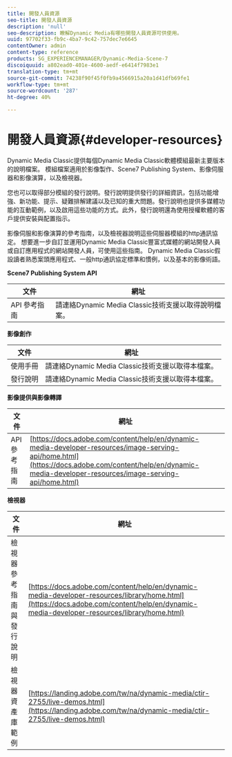 ```yaml
---
title: 開發人員資源
seo-title: 開發人員資源
description: 'null'
seo-description: 瞭解Dynamic Media有哪些開發人員資源可供使用。
uuid: 97702f33-fb9c-4ba7-9c42-757dec7e6645
contentOwner: admin
content-type: reference
products: SG_EXPERIENCEMANAGER/Dynamic-Media-Scene-7
discoiquuid: a802ead0-401e-4600-aedf-e6414f7983e1
translation-type: tm+mt
source-git-commit: 74238f90f45f0fb9a4566915a20a1d41dfb69fe1
workflow-type: tm+mt
source-wordcount: '287'
ht-degree: 40%

---
```



# 開發人員資源{#developer-resources}

Dynamic Media Classic提供每個Dynamic Media Classic軟體模組最新主要版本的說明檔案。 模組檔案適用於影像製作、Scene7 Publishing System、影像伺服器和影像演算，以及檢視器。

您也可以取得部分模組的發行說明。發行說明提供發行的詳細資訊，包括功能增強、新功能、提示、疑難排解建議以及已知的重大問題。發行說明也提供多媒體功能的互動範例，以及啟用這些功能的方式。此外，發行說明還為使用授權軟體的客戶提供安裝與配置指示。

影像伺服和影像演算的參考指南，以及檢視器說明這些伺服器模組的http通訊協定。 想要進一步自訂並運用Dynamic Media Classic豐富式媒體的網站開發人員或自訂應用程式的網站開發人員，可使用這些指南。 Dynamic Media Classic假設讀者熟悉案頭應用程式、一般http通訊協定標準和慣例，以及基本的影像術語。


**Scene7 Publishing System API**

| 文件 | 網址 |
|--- |--- |
| API 參考指南 | 請連絡Dynamic Media Classic技術支援以取得說明檔案。 |

**影像創作**

| 文件 | 網址 |
|--- |--- |
| 使用手冊 | 請連絡Dynamic Media Classic技術支援以取得本檔案。 |
| 發行說明 | 請連絡Dynamic Media Classic技術支援以取得本檔案。 |

**影像提供與影像轉譯**

| 文件 | 網址 |
|--- |--- |
| API 參考指南 | [https://docs.adobe.com/content/help/en/dynamic-media-developer-resources/image-serving-api/home.html](https://docs.adobe.com/content/help/en/dynamic-media-developer-resources/image-serving-api/home.html) |

**檢視器**

| 文件 | 網址 |
|--- |--- |
| 檢視器參考指南與發行說明 | [https://docs.adobe.com/content/help/en/dynamic-media-developer-resources/library/home.html](https://docs.adobe.com/content/help/en/dynamic-media-developer-resources/library/home.html) |
| 檢視器資產庫範例 | [https://landing.adobe.com/tw/na/dynamic-media/ctir-2755/live-demos.html](https://landing.adobe.com/tw/na/dynamic-media/ctir-2755/live-demos.html) |


<!-- 

**Web-to-Print**

|Document|Web address|
|--- |--- |
|Reference Guide|[https://www.adobe.com/go/learn_s7_webtoprint_en](https://www.adobe.com/go/learn_s7_webtoprint_en)| 

-->
